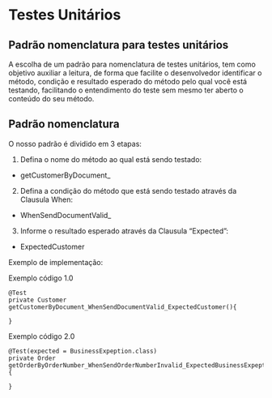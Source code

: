 # Testes Unitários


## Padrão nomenclatura para testes unitários
A escolha de um padrão para nomenclatura de testes unitários, tem como objetivo auxiliar a leitura, de forma que facilite o desenvolvedor identificar o método, condição e resultado esperado do método pelo qual você está testando, facilitando o entendimento do teste sem mesmo ter aberto o conteúdo do seu método.



## Padrão nomenclatura
O nosso padrão é dividido em 3 etapas:


1. Defina o nome do método ao qual está sendo testado:
 - getCustomerByDocument_

2. Defina a condição do método que está sendo testado através da Clausula When: 
 - WhenSendDocumentValid_

3. Informe o resultado esperado através da Clausula “Expected”: 

 - ExpectedCustomer


Exemplo de implementação:


Exemplo código 1.0

```
@Test
private Customer getCustomerByDocument_WhenSendDocumentValid_ExpectedCustomer(){

}
```
Exemplo código 2.0

```
@Test(expected = BusinessExpeption.class)
private Order getOrderByOrderNumber_WhenSendOrderNumberInvalid_ExpectedBusinessExpeption(){

}
```



